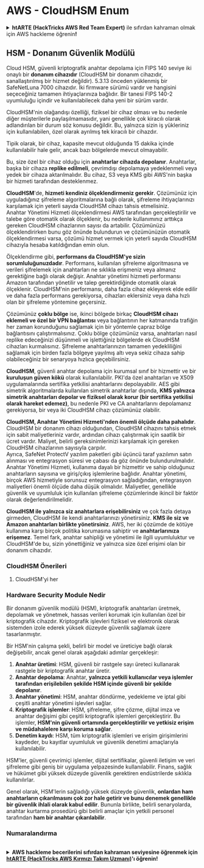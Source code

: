 # AWS - CloudHSM Enum

<details>

<summary><strong>htARTE (HackTricks AWS Red Team Expert)</strong> ile sıfırdan kahraman olmak için AWS hackleme öğrenin<strong>!</strong></summary>

HackTricks'ı desteklemenin diğer yolları:

* Şirketinizi HackTricks'te **reklamınızı görmek** veya **HackTricks'i PDF olarak indirmek** için [**ABONELİK PLANLARI**](https://github.com/sponsors/carlospolop)'na göz atın!
* [**Resmi PEASS & HackTricks ürünlerini**](https://peass.creator-spring.com) edinin
* [**The PEASS Family**](https://opensea.io/collection/the-peass-family) koleksiyonumuzu keşfedin, özel [**NFT'ler**](https://opensea.io/collection/the-peass-family)
* 💬 [**Discord grubuna**](https://discord.gg/hRep4RUj7f) veya [**telegram grubuna**](https://t.me/peass) **katılın** veya **Twitter** 🐦 [**@hacktricks_live**](https://twitter.com/hacktricks_live)'ı takip edin.
* Hacking hilelerinizi göndererek HackTricks ve HackTricks Cloud github depolarına **PR göndererek** hilelerinizi paylaşın.

</details>

## HSM - Donanım Güvenlik Modülü

Cloud HSM, güvenli kriptografik anahtar depolama için FIPS 140 seviye iki onaylı bir **donanım cihazıdır** (CloudHSM bir donanım cihazıdır, sanallaştırılmış bir hizmet değildir). 5.3.13 önceden yüklenmiş bir SafeNetLuna 7000 cihazıdır. İki firmware sürümü vardır ve hangisini seçeceğiniz tamamen ihtiyaçlarınıza bağlıdır. Bir tanesi FIPS 140-2 uyumluluğu içindir ve kullanılabilecek daha yeni bir sürüm vardır.

CloudHSM'nin olağandışı özelliği, fiziksel bir cihaz olması ve bu nedenle diğer müşterilerle paylaşılmamasıdır, yani genellikle çok kiracılı olarak adlandırılan bir durum söz konusu değildir. Bu, yalnızca sizin iş yükleriniz için kullanılabilen, özel olarak ayrılmış tek kiracılı bir cihazdır.

Tipik olarak, bir cihaz, kapasite mevcut olduğunda 15 dakika içinde kullanılabilir hale gelir, ancak bazı bölgelerde mevcut olmayabilir.

Bu, size özel bir cihaz olduğu için **anahtarlar cihazda depolanır**. Anahtarlar, başka bir cihaza **replike edilmeli**, çevrimdışı depolamaya yedeklenmeli veya yedek bir cihaza aktarılmalıdır. Bu cihaz, S3 veya KMS gibi AWS'nin başka bir hizmeti tarafından desteklenmez.

**CloudHSM**'de, **hizmeti kendiniz ölçeklendirmeniz gerekir**. Çözümünüz için uyguladığınız şifreleme algoritmalarına bağlı olarak, şifreleme ihtiyaçlarınızı karşılamak için yeterli sayıda CloudHSM cihazı tahsis etmelisiniz.\
Anahtar Yönetimi Hizmeti ölçeklendirmesi AWS tarafından gerçekleştirilir ve talebe göre otomatik olarak ölçeklenir, bu nedenle kullanımınız arttıkça gereken CloudHSM cihazlarının sayısı da artabilir. Çözümünüzü ölçeklendirirken bunu göz önünde bulundurun ve çözümünüzün otomatik ölçeklendirmesi varsa, çözümü hizmet vermek için yeterli sayıda CloudHSM cihazıyla hesaba katıldığından emin olun.

Ölçeklendirme gibi, **performans da CloudHSM'ye sizin sorumluluğunuzdadır**. Performans, kullanılan şifreleme algoritmasına ve verileri şifrelemek için anahtarları ne sıklıkla erişmeniz veya almanız gerektiğine bağlı olarak değişir. Anahtar yönetimi hizmeti performansı Amazon tarafından yönetilir ve talep gerektirdiğinde otomatik olarak ölçeklenir. CloudHSM'nin performansı, daha fazla cihaz ekleyerek elde edilir ve daha fazla performans gerekiyorsa, cihazları eklersiniz veya daha hızlı olan bir şifreleme yöntemine geçersiniz.

Çözümünüz **çoklu bölge** ise, ikinci bölgede birkaç **CloudHSM cihazı eklemeli ve özel bir VPN bağlantısı** veya bağlantının her katmanında trafiğin her zaman korunduğunu sağlamak için bir yöntemle çapraz bölge bağlantısını çalıştırmalısınız. Çoklu bölge çözümünüz varsa, anahtarları nasıl replike edeceğinizi düşünmeli ve işlettiğiniz bölgelerde ek CloudHSM cihazları kurmalısınız. Şifreleme anahtarlarınızın tamamen yedekliliğini sağlamak için birden fazla bölgeye yayılmış altı veya sekiz cihaza sahip olabileceğiniz bir senaryoya hızlıca geçebilirsiniz.

**CloudHSM**, güvenli anahtar depolama için kurumsal sınıf bir hizmettir ve bir **kuruluşun güven kökü** olarak kullanılabilir. PKI'da özel anahtarları ve X509 uygulamalarında sertifika yetkilisi anahtarlarını depolayabilir. AES gibi simetrik algoritmalarda kullanılan simetrik anahtarlar dışında, **KMS yalnızca simetrik anahtarları depolar ve fiziksel olarak korur (bir sertifika yetkilisi olarak hareket edemez)**, bu nedenle PKI ve CA anahtarlarını depolamanız gerekiyorsa, bir veya iki CloudHSM cihazı çözümünüz olabilir.

**CloudHSM, Anahtar Yönetimi Hizmeti'nden önemli ölçüde daha pahalıdır**. CloudHSM bir donanım cihazı olduğundan, CloudHSM cihazını tahsis etmek için sabit maliyetleriniz vardır, ardından cihazı çalıştırmak için saatlik bir ücret vardır. Maliyet, belirli gereksinimlerinizi karşılamak için gereken CloudHSM cihazlarının sayısıyla çarpılır.\
Ayrıca, SafeNet ProtectV yazılım paketleri gibi üçüncü taraf yazılımın satın alınması ve entegrasyon süresi ve çabası da göz önünde bulundurulmalıdır. Anahtar Yönetimi Hizmeti, kullanıma dayalı bir hizmettir ve sahip olduğunuz anahtarların sayısına ve giriş/çıkış işlemlerine bağlıdır. Anahtar yönetimi, birçok AWS hizmetiyle sorunsuz entegrasyon sağladığından, entegrasyon maliyetleri önemli ölçüde daha düşük olmalıdır. Maliyetler, genellikle güvenlik ve uyumluluk için kullanılan şifreleme çözümlerinde ikincil bir faktör olarak değerlendirilmelidir.

**CloudHSM ile yalnızca siz anahtarlara erişebilirsiniz** ve çok fazla detaya girmeden, CloudHSM ile kendi anahtarlarınızı yönetirsiniz. **KMS ile siz ve Amazon anahtarları birlikte yönetirsiniz**. AWS, her iki çözümde de kötüye kullanıma karşı birçok politika korumasına sahiptir ve **anahtarlarınıza erişemez**. Temel fark, anahtar sahipliği ve yönetimi ile ilgili uyumluluktur ve CloudHSM'de bu, sizin yönettiğiniz ve yalnızca size özel erişimi olan bir donanım cihazıdır.

### CloudHSM Önerileri

1. CloudHSM'yi her
### Hardware Security Module Nedir

Bir donanım güvenlik modülü (HSM), kriptografik anahtarları üretmek, depolamak ve yönetmek, hassas verileri korumak için kullanılan özel bir kriptografik cihazdır. Kriptografik işlevleri fiziksel ve elektronik olarak sistemden izole ederek yüksek düzeyde güvenlik sağlamak üzere tasarlanmıştır.

Bir HSM'nin çalışma şekli, belirli bir model ve üreticiye bağlı olarak değişebilir, ancak genel olarak aşağıdaki adımlar gerçekleşir:

1. **Anahtar üretimi**: HSM, güvenli bir rastgele sayı üreteci kullanarak rastgele bir kriptografik anahtar üretir.
2. **Anahtar depolama**: Anahtar, **yalnızca yetkili kullanıcılar veya işlemler tarafından erişilebilen şekilde HSM içinde güvenli bir şekilde depolanır**.
3. **Anahtar yönetimi**: HSM, anahtar döndürme, yedekleme ve iptal gibi çeşitli anahtar yönetimi işlevleri sağlar.
4. **Kriptografik işlemler**: HSM, şifreleme, şifre çözme, dijital imza ve anahtar değişimi gibi çeşitli kriptografik işlemleri gerçekleştirir. Bu işlemler, **HSM'nin güvenli ortamında gerçekleştirilir ve yetkisiz erişim ve müdahalelere karşı koruma sağlar**.
5. **Denetim kaydı**: HSM, tüm kriptografik işlemleri ve erişim girişimlerini kaydeder, bu kayıtlar uyumluluk ve güvenlik denetimi amaçlarıyla kullanılabilir.

HSM'ler, güvenli çevrimiçi işlemler, dijital sertifikalar, güvenli iletişim ve veri şifreleme gibi geniş bir uygulama yelpazesinde kullanılabilir. Finans, sağlık ve hükümet gibi yüksek düzeyde güvenlik gerektiren endüstrilerde sıklıkla kullanılırlar.

Genel olarak, HSM'lerin sağladığı yüksek düzeyde güvenlik, **onlardan ham anahtarların çıkarılmasını çok zor hale getirir ve bunu denemek genellikle bir güvenlik ihlali olarak kabul edilir**. Bununla birlikte, belirli senaryolarda, anahtar kurtarma prosedürü gibi belirli amaçlar için yetkili personel tarafından **ham bir anahtar çıkarılabilir**. 

### Numaralandırma
```
```
<details>

<summary><strong>AWS hackleme becerilerini sıfırdan kahraman seviyesine öğrenmek için</strong> <a href="https://training.hacktricks.xyz/courses/arte"><strong>htARTE (HackTricks AWS Kırmızı Takım Uzmanı)</strong></a><strong>'ı öğrenin!</strong></summary>

HackTricks'ı desteklemenin diğer yolları:

* **Şirketinizi HackTricks'te reklamını görmek isterseniz** veya **HackTricks'i PDF olarak indirmek isterseniz** [**ABONELİK PLANLARINA**](https://github.com/sponsors/carlospolop) göz atın!
* [**Resmi PEASS & HackTricks ürünlerini**](https://peass.creator-spring.com) edinin
* [**The PEASS Ailesi'ni**](https://opensea.io/collection/the-peass-family) keşfedin, özel [**NFT'lerimiz**](https://opensea.io/collection/the-peass-family) koleksiyonumuz
* 💬 [**Discord grubuna**](https://discord.gg/hRep4RUj7f) veya [**telegram grubuna**](https://t.me/peass) **katılın** veya **Twitter** 🐦 [**@hacktricks_live**](https://twitter.com/hacktricks_live)**'ı takip edin.**
* **Hacking hilelerinizi paylaşarak PR göndererek** [**HackTricks**](https://github.com/carlospolop/hacktricks) ve [**HackTricks Cloud**](https://github.com/carlospolop/hacktricks-cloud) github depolarına katkıda bulunun.

</details>
